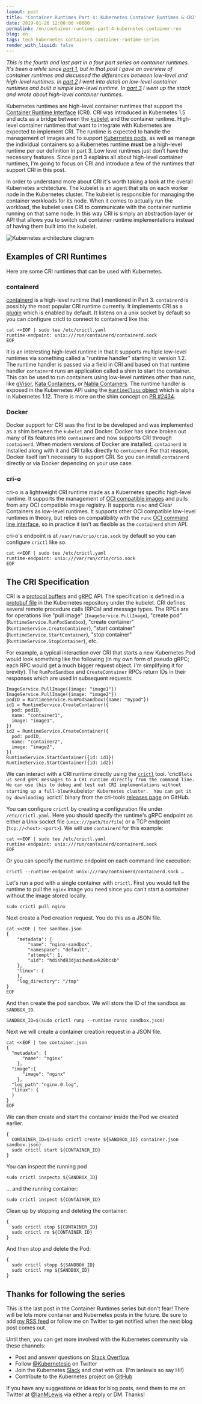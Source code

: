 ```yaml
---
layout: post
title: "Container Runtimes Part 4: Kubernetes Container Runtimes & CRI"
date: 2019-01-26 12:00:00 +0000
permalink: /en/container-runtimes-part-4-kubernetes-container-run
blog: en
tags: tech kubernetes containers container-runtime-series
render_with_liquid: false
---
```


_This is the fourth and last part in a four part series on container runtimes.
It's been a while since
[part 1](https://www.ianlewis.org/en/container-runtimes-part-1-introduction-container-r),
but in that post I gave an overview of container runtimes and discussed the
differences between low-level and high-level runtimes. In
[part 2](https://www.ianlewis.org/en/container-runtimes-part-2-anatomy-low-level-contai)
I went into detail on low-level container runtimes and built a simple low-level
runtime. In
[part 3](https://www.ianlewis.org/en/container-runtimes-part-3-high-level-runtimes)
I went up the stack and wrote about high-level container runtimes._

Kubernetes runtimes are high-level container runtimes that support the
[Container Runtime Interface](https://github.com/kubernetes/community/blob/master/contributors/devel/sig-node/container-runtime-interface.md)
(CRI). CRI was introduced in Kubernetes 1.5 and acts as a bridge between the
[kubelet](https://kubernetes.io/docs/concepts/overview/components/#kubelet) and
the container runtime. High-level container runtimes that want to integrate
with Kubernetes are expected to implement CRI. The runtime is expected to
handle the management of images and to support
[Kubernetes pods](https://www.ianlewis.org/en/what-are-kubernetes-pods-anyway),
as well as manage the individual containers so a Kubernetes runtime **must**
be a high-level runtime per our definition in part 3. Low level runtimes just
don't have the necessary features. Since part 3 explains all about high-level
container runtimes, I'm going to focus on CRI and introduce a few of the
runtimes that support CRI in this post.

In order to understand more about CRI it's worth taking a look at the overall
Kubernetes architecture. The kubelet is an agent that sits on each worker node
in the Kubernetes cluster. The kubelet is responsible for managing the
container workloads for its node. When it comes to actually run the workload,
the kubelet uses CRI to communicate with the container runtime running on that
same node. In this way CRI is simply an abstraction layer or API that allows
you to switch out container runtime implementations instead of having them
built into the kubelet.

<img src="/assets/images/772/CRI.png" alt="Kubernetes architecture diagram" class="align-center" />

## Examples of CRI Runtimes

Here are some CRI runtimes that can be used with Kubernetes.

### containerd

[containerd](https://containerd.io/) is a high-level runtime that I mentioned
in Part 3. `containerd` is possibly the most popular CRI runtime currently. It
implements CRI as a [plugin](https://github.com/containerd/cri) which is
enabled by default. It listens on a unix socket by default so you can configure
crictl to connect to containerd like this:

```shell
cat <<EOF | sudo tee /etc/crictl.yaml
runtime-endpoint: unix:///run/containerd/containerd.sock
EOF
```

It is an interesting high-level runtime in that it supports multiple low-level
runtimes via something called a "runtime handler" starting in version 1.2. The
runtime handler is passed via a field in CRI and based on that runtime handler
`containerd` runs an application called a shim to start the container. This can
be used to run containers using low-level runtimes other than runc, like
[gVisor](https://github.com/google/gvisor), [Kata
Containers](https://katacontainers.io/), or [Nabla
Containers](https://nabla-containers.github.io/). The runtime handler is exposed
in the Kubernetes API using the [`RuntimeClass`
object](https://kubernetes.io/docs/concepts/containers/runtime-class/) which is
alpha in Kubernetes 1.12. There is more on the shim concept on
[PR #2434](https://github.com/containerd/containerd/pull/2434).

### Docker

Docker support for CRI was the first to be developed and was implemented as a
shim between the `kubelet` and Docker. Docker has since broken out many of its
features into `containerd` and now supports CRI through `containerd`. When
modern versions of Docker are installed, `containerd` is installed along with
it and CRI talks directly to `containerd`. For that reason, Docker itself isn't
necessary to support CRI. So you can install `containerd` directly or via Docker
depending on your use case.

### cri-o

cri-o is a lightweight CRI runtime made as a Kubernetes specific high-level
runtime. It supports the management of
[OCI compatible images](https://github.com/opencontainers/image-spec) and pulls
from any OCI compatible image registry. It supports `runc` and Clear Containers
as low-level runtimes. It supports other OCI compatible low-level runtimes in
theory, but relies on compatibility with the `runc`
[OCI command line interface](https://github.com/opencontainers/runtime-tools/blob/master/docs/command-line-interface.md),
so in practice it isn't as flexible as the `containerd` shim API.

cri-o's endpoint is at `/var/run/crio/crio.sock` by default so you can
configure `crictl` like so.

```shell
cat <<EOF | sudo tee /etc/crictl.yaml
runtime-endpoint: unix:///var/run/crio/crio.sock
EOF
```

## The CRI Specification

CRI is a [protocol buffers](https://developers.google.com/protocol-buffers/)
and [gRPC](https://grpc.io/) API. The specification is defined in a
[protobuf file](https://github.com/kubernetes/kubernetes/blob/master/staging/src/k8s.io/cri-api/pkg/apis/runtime/v1alpha2/api.proto)
in the Kubernetes repository under the kubelet. CRI defines several remote
procedure calls (RPCs) and message types. The RPCs are for operations like
"pull image" (`ImageService.PullImage`), "create pod"
(`RuntimeService.RunPodSandbox`), "create container"
(`RuntimeService.CreateContainer`), "start container"
(`RuntimeService.StartContainer`), "stop container"
(`RuntimeService.StopContainer`), etc.

For example, a typical interaction over CRI that starts a new Kubernetes Pod
would look something like the following (in my own form of pseudo gRPC; each
RPC would get a much bigger request object. I'm simplifying it for brevity).
The `RunPodSandbox` and `CreateContainer` RPCs return IDs in their responses
which are used in subsequent requests:

```text
ImageService.PullImage({image: "image1"})
ImageService.PullImage({image: "image2"})
podID = RuntimeService.RunPodSandbox({name: "mypod"})
id1 = RuntimeService.CreateContainer({
  pod: podID,
  name: "container1",
  image: "image1",
})
id2 = RuntimeService.CreateContainer({
  pod: podID,
  name: "container2",
  image: "image2",
})
RuntimeService.StartContainer({id: id1})
RuntimeService.StartContainer({id: id2})
```

We can interact with a CRI runtime directly using the
[`crictl`](https://github.com/kubernetes-sigs/cri-tools) tool. 'crictl`lets us
send gRPC messages to a CRI runtime directly from the command line. We can use
this to debug and test out CRI implementations without starting up a
full-blown`kubelet`or Kubernetes cluster.  You can get it by downloading
a`crictl` binary from the cri-tools [releases
page](https://github.com/kubernetes-sigs/cri-tools/releases) on GitHub.

You can configure `crictl` by creating a configuration file under
`/etc/crictl.yaml`. Here you should specify the runtime's gRPC endpoint as
either a Unix socket file (`unix:///path/to/file`) or a TCP endpoint
(`tcp://<host>:<port>`). We will use `containerd` for this example:

```shell
cat <<EOF | sudo tee /etc/crictl.yaml
runtime-endpoint: unix:///run/containerd/containerd.sock
EOF
```

Or you can specify the runtime endpoint on each command line execution:

```shell
crictl --runtime-endpoint unix:///run/containerd/containerd.sock …
```

Let's run a pod with a single container with `crictl`. First you would tell the
runtime to pull the `nginx` image you need since you can't start a container
without the image stored locally.

```shell
sudo crictl pull nginx
```

Next create a Pod creation request. You do this as a JSON file.

```shell
cat <<EOF | tee sandbox.json
{
    "metadata": {
        "name": "nginx-sandbox",
        "namespace": "default",
        "attempt": 1,
        "uid": "hdishd83djaidwnduwk28bcsb"
    },
    "linux": {
    },
    "log_directory": "/tmp"
}
EOF
```

And then create the pod sandbox. We will store the ID of the sandbox as
`SANDBOX_ID`.

```shell
SANDBOX_ID=$(sudo crictl runp --runtime runsc sandbox.json)
```

Next we will create a container creation request in a JSON file.

```shell
cat <<EOF | tee container.json
{
  "metadata": {
      "name": "nginx"
    },
  "image":{
      "image": "nginx"
    },
  "log_path":"nginx.0.log",
  "linux": {
  }
}
EOF
```

We can then create and start the container inside the Pod we created earlier.

```shell
{
  CONTAINER_ID=$(sudo crictl create ${SANDBOX_ID} container.json sandbox.json)
  sudo crictl start ${CONTAINER_ID}
}
```

You can inspect the running pod

```shell
sudo crictl inspectp ${SANDBOX_ID}
```

… and the running container:

```shell
sudo crictl inspect ${CONTAINER_ID}
```

Clean up by stopping and deleting the container:

```shell
{
  sudo crictl stop ${CONTAINER_ID}
  sudo crictl rm ${CONTAINER_ID}
}
```

And then stop and delete the Pod:

```shell
{
  sudo crictl stopp ${SANDBOX_ID}
  sudo crictl rmp ${SANDBOX_ID}
}
```

## Thanks for following the series

This is the last post in the Container Runtimes series but don't fear! There
will be lots more container and Kubernetes posts in the future. Be sure to add
[my RSS feed](https://www.ianlewis.org/feed/enfeed) or follow me on Twitter to
get notified when the next blog post comes out.

Until then, you can get more involved with the Kubernetes community via these
channels:

- Post and answer questions on [Stack Overflow](http://stackoverflow.com/questions/tagged/kubernetes)
- Follow [@Kubernetesio](https://twitter.com/kubernetesio) on Twitter
- Join the Kubernetes [Slack](http://slack.k8s.io/) and chat with us. (I'm ianlewis so say Hi!)
- Contribute to the Kubernetes project on [GitHub](https://github.com/kubernetes/kubernetes)

If you have any suggestions or ideas for blog posts, send them to me on Twitter
at [@IanMLewis](https://twitter.com/IanMLewis) via either a reply or DM.
Thanks!
